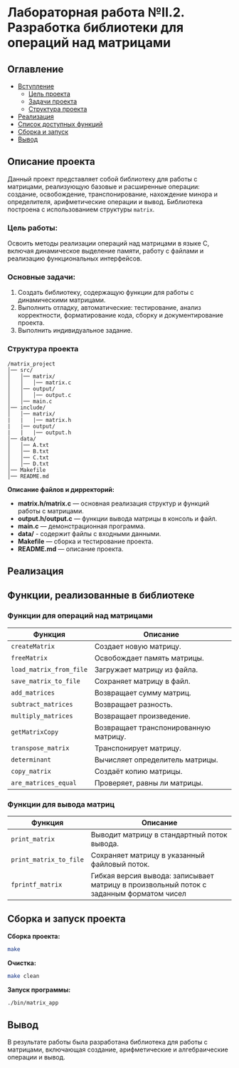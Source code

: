 # Лабораторная работа №II.2. Разработка библиотеки для операций над матрицами

## Оглавление

- [Вступление](#описание-проекта)
	- [Цель проекта](#цель-работы)
	- [Задачи проекта](#основные-задачи)
	- [Структура проекта](#структура-проекта)
- [Реализация](#реализация)
- [Список доступных функций](#функции-реализованные-в-библиотеке)
- [Сборка и запуск](#сборка-и-запуск-проекта)
- [Вывод](#вывод)


## Описание проекта

Данный проект представляет собой библиотеку для работы с матрицами, реализующую базовые и расширенные операции: создание, освобождение, транспонирование, нахождение минора и определителя, арифметические операции и вывод. Библиотека построена с использованием структуры `matrix`.

### Цель работы:

Освоить методы реализации операций над матрицами в языке C, включая динамическое выделение памяти, работу с файлами и реализацию функциональных интерфейсов.


### Основные задачи:
1. Создать библиотеку, содержащую функции для работы с динамическими матрицами.
2. Выполнить отладку, автоматические: тестирование, анализ корректности, форматирование кода, сборку и документирование проекта.
3. Выполнить индивидуальное задание.


### Структура проекта
```
/matrix_project
│── src/
│   │── matrix/
│   │   │── matrix.c
│   │── output/
│   │   │── output.c
│   │── main.c
│── include/
│   │── matrix/
|   |   |── matrix.h
|   |── output/
|   |   |── output.h
│── data/
│   │── A.txt
│   │── B.txt
│   │── C.txt
│   │── D.txt
│── Makefile
│── README.md
```

**Описание файлов и дирректорий:**
- **matrix.h/matrix.c** — основная реализация структур и функций работы с матрицами.
- **output.h/output.c** — функции вывода матрицы в консоль и файл.
- **main.c** — демонстрационная программа.
- **data/** - содержит файлы с входными данными.
- **Makefile** — сборка и тестирование проекта.
- **README.md** — описание проекта.

## Реализация

## Функции, реализованные в библиотеке

### Функции для операций над матрицами
Функция | Описание
--- | ---
`createMatrix` | Создает новую матрицу.
`freeMatrix` | Освобождает память матрицы.
`load_matrix_from_file` | Загружает матрицу из файла.
`save_matrix_to_file` | Сохраняет матрицу в файл.
`add_matrices` | Возвращает сумму матриц.
`subtract_matrices` | Возвращает разность.
`multiply_matrices` | Возвращает произведение.
`getMatrixCopy` | Возвращает транспонированную матрицу.
`transpose_matrix` | Транспонирует матрицу.
`determinant` | Вычисляет определитель матрицы.
`copy_matrix` | Создаёт копию матрицы.
`are_matrices_equal` | Проверяет, равны ли матрицы.

### Функции для вывода матриц
Функция | Описание
--- | ---
`print_matrix` | Выводит матрицу в стандартный поток вывода.
`print_matrix_to_file` | Сохраняет матрицу в указанный файловый поток.
`fprintf_matrix` | Гибкая версия вывода: записывает матрицу в произвольный поток с заданным форматом чисел

## Сборка и запуск проекта

**Сборка проекта:**
```sh
make
```

**Очистка:**
```sh
make clean
```

**Запуск программы:**
```sh
./bin/matrix_app
```

## Вывод
В результате работы была разработана библиотека для работы с матрицами, включающая создание, арифметические и алгебраические операции и вывод.
